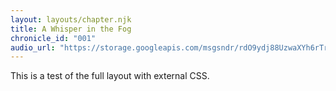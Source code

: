 ```yaml
---
layout: layouts/chapter.njk
title: A Whisper in the Fog
chronicle_id: "001"
audio_url: "https://storage.googleapis.com/msgsndr/rdO9ydj88UzwaXYh6rTr/media/683484d057a3bf00587527f6.mpeg"
---
```


This is a test of the full layout with external CSS.
